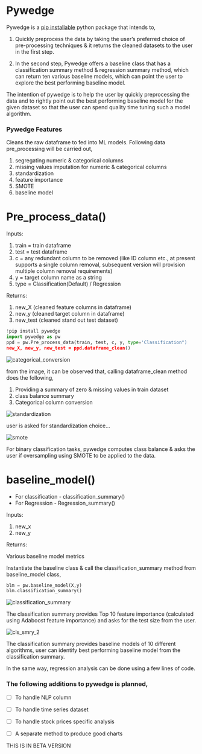 # Pywedge

Pywedge is a [pip installable](https://pypi.org/project/pywedge/) python package that intends to,

1. Quickly preprocess the data by taking the user’s preferred choice of pre-processing techniques & it returns the cleaned datasets to the user in the first step.

2. In the second step, Pywedge offers a baseline class that has a classification summary method & regression summary method, which can return ten various baseline models,        which can point the user to explore the best performing baseline model.

The intention of pywedge is to help the user by quickly preprocessing the data and to rightly point out the best performing baseline model for the given dataset so that the user can spend quality time tuning such a model algorithm.

### Pywedge Features
Cleans the raw dataframe to fed into ML models. Following data pre_processing will be carried out,
1) segregating numeric & categorical columns
2) missing values imputation for numeric & categorical columns
3) standardization
4) feature importance
5) SMOTE
6) baseline model

# Pre_process_data()
Inputs: 
1) train = train dataframe
2) test = test dataframe
3) c = any redundant column to be removed (like ID column etc., at present supports a single column removal, subsequent version will provision multiple column removal requirements)
4) y = target column name as a string 
5) type = Classification(Default) / Regression

Returns:
1) new_X (cleaned feature columns in dataframe)
2) new_y (cleaned target column in dataframe)  
3) new_test (cleaned stand out test dataset)
```python
!pip install pywedge
import pywedge as pw
ppd = pw.Pre_process_data(train, test, c, y, type='Classification")
new_X, new_y, new_test = ppd.dataframe_clean()
```
![categorical_conversion](https://github.com/taknev83/pywedge/blob/main/images/catcodes_1.JPG)

from the image, it can be observed that, calling dataframe_clean method does the following,
1. Providing a summary of zero & missing values in train dataset
2. class balance summary
3. Categorical column conversion 

![standardization](https://github.com/taknev83/pywedge/blob/main/images/Standardization.JPG)

user is asked for standardization choice...

![smote](https://github.com/taknev83/pywedge/blob/main/images/smote.JPG)

For binary classification tasks, pywedge computes class balance & asks the user if oversampling using SMOTE to be applied to the data. 


# baseline_model()
- For classification - classification_summary() 
- For Regression - Regression_summary()

Inputs:
1) new_x
2) new_y

Returns:

Various baseline model metrics

Instantiate the baseline class & call the classification_summary method from baseline_model class,

```python
blm = pw.baseline_model(X,y)
blm.classification_summary()
```
![classification_summary](https://github.com/taknev83/pywedge/blob/main/images/classification_summary.JPG)

The classification summary provides Top 10 feature importance (calculated using Adaboost feature importance) and asks for the test size from the user.

![cls_smry_2](https://github.com/taknev83/pywedge/blob/main/images/classification_summary_2.JPG)

The classification summary provides baseline models of 10 different algorithms, user can identify best performing baseline model from the classification summary.

In the same way, regression analysis can be done using a few lines of code. 


### The following additions to pywedge is planned,
- [ ] To handle NLP column
- [ ] To handle time series dataset
- [ ] To handle stock prices specific analysis
- [ ] A separate method to produce good charts


THIS IS IN BETA VERSION 



